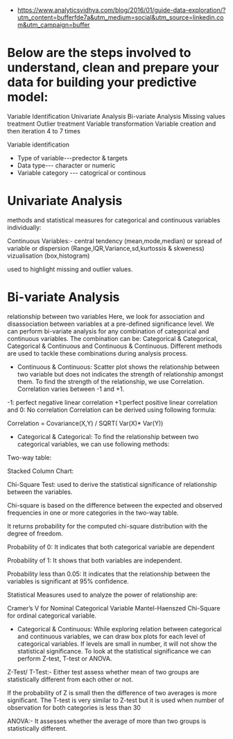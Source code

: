 * https://www.analyticsvidhya.com/blog/2016/01/guide-data-exploration/?utm_content=bufferfde7a&utm_medium=social&utm_source=linkedin.com&utm_campaign=buffer

# Below are the steps involved to understand, clean and prepare your data for building your predictive model:

Variable Identification
Univariate Analysis
Bi-variate Analysis
Missing values treatment
Outlier treatment
Variable transformation
Variable creation
 and then iteration 4 to 7 times
 
 Variable identification 
 
 * Type of variable---predector & targets 
 * Data type--- character or numeric           
 * Variable category --- catogrical or continous 
 
# Univariate Analysis

methods and statistical measures for categorical and continuous variables individually:
 
Continuous Variables:- central tendency (mean,mode,median) or spread  of variable or dispersion (Range,IQR,Variance,sd,kurtossis & skweness) vizualisation (box,histogram)

 used to highlight missing and outlier values.
 
 # Bi-variate Analysis
 
 relationship between two variables
Here, we look for association and disassociation between variables at a pre-defined significance level. We can perform bi-variate analysis for any combination of categorical and continuous variables. The combination can be: Categorical & Categorical, Categorical & Continuous and Continuous & Continuous. Different methods are used to tackle these combinations during analysis process.
* Continuous & Continuous: 
Scatter plot shows the relationship between two variable but does not indicates the strength of relationship amongst them. To find the strength of the relationship, we use Correlation. Correlation varies between -1 and +1.

-1: perfect negative linear correlation
+1:perfect positive linear correlation and 
0: No correlation
Correlation can be derived using following formula:

Correlation = Covariance(X,Y) / SQRT( Var(X)* Var(Y))

* Categorical & Categorical:
To find the relationship between two categorical variables, we can use following methods:

Two-way table: 

Stacked Column Chart:

Chi-Square Test: used to derive the statistical significance of relationship between the variables. 

Chi-square is based on the difference between the expected and observed frequencies in one or more categories in the two-way table.

It returns probability for the computed chi-square distribution with the degree of freedom.

Probability of 0: It indicates that both categorical variable are dependent

Probability of 1: It shows that both variables are independent.

Probability less than 0.05: It indicates that the relationship between the variables is significant at 95% confidence. 

Statistical Measures used to analyze the power of relationship are:

Cramer’s V for Nominal Categorical Variable
Mantel-Haenszed Chi-Square for ordinal categorical variable.

* Categorical & Continuous:
While exploring relation between categorical and continuous variables, we can draw box plots for each level of categorical variables. If levels are small in number, it will not show the statistical significance. To look at the statistical significance we can perform Z-test, T-test or ANOVA.

Z-Test/ T-Test:- Either test assess whether mean of two groups are statistically different from each other or not.

If the probability of Z is small then the difference of two averages is more significant. The T-test is very similar to Z-test but it is used when number of observation for both categories is less than 30

ANOVA:- It assesses whether the average of more than two groups is statistically different.
